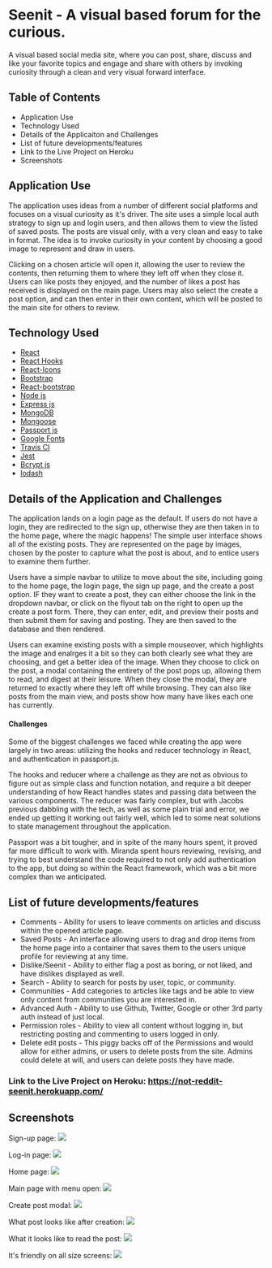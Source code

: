 
# Seenit - A visual based forum for the curious.
A visual based social media site, where you can post, share, discuss and like your favorite topics and engage and share with others by invoking curiosity through a clean and very visual forward interface.

## Table of Contents

* Application Use
* Technology Used
* Details of the Applicaiton and Challenges
* List of future developments/features
* Link to the Live Project on Heroku
* Screenshots

## Application Use
The application uses ideas from a number of different social platforms and focuses on a visual curiosity as it's driver. The site uses a simple local auth strategy to sign up and login users, and then allows them to view the listed of saved posts. The posts are visual only, with a very clean and easy to take in format. The idea is to invoke curiosity in your content by choosing a good image to represent and draw in users. 

Clicking on a chosen article will open it, allowing the user to review the contents, then returning them to where they left off when they close it. Users can like posts they enjoyed, and the number of likes a post has received is displayed on the main page. Users may also select the create a post option, and can then enter in their own content, which will be posted to the main site for others to review. 

## Technology Used

* [React](https://reactjs.org/)
* [React Hooks](https://reactjs.org/docs/hooks-intro.html)
* [React-Icons](https://www.npmjs.com/package/react-icons)
* [Bootstrap](https://getbootstrap.com/)
* [React-bootstrap](https://react-bootstrap.github.io/)
* [Node js](https://nodejs.org/en/)
* [Express js](https://expressjs.com/)
* [MongoDB](https://www.mongodb.com/)
* [Mongoose](https://mongoosejs.com/)
* [Passport js](http://www.passportjs.org/)
* [Google Fonts](https://fonts.google.com/)
* [Travis CI](https://travis-ci.org)
* [Jest](https://jestjs.io/)
* [Bcrypt js](https://www.npmjs.com/package/bcryptjs)
* [lodash](https://lodash.com/)

## Details of the Application and Challenges

The application lands on a login page as the default. If users do not have a login, they are redirected to the sign up, otherwise they are then taken in to the home page, where the magic happens! The simple user interface shows all of the existing posts. They are represented on the page by images, chosen by the poster to capture what the post is about, and to entice users to examine them further. 

Users have a simple navbar to utilize to move about the site, including going to the home page, the login page, the sign up page, and the create a post option. IF they want to create a post, they can either choose the link in the dropdown navbar, or click on the flyout tab on the right to open up the create a post form. There, they can enter, edit, and preview their posts and then submit them for saving and posting. They are then saved to the database and then rendered. 

Users can examine existing posts with a simple mouseover, which highlights the image and enalrges it a bit so they can both clearly see what they are choosing, and get a better idea of the image. When they choose to click on the post, a modal containing the entirety of the post pops up, allowing them to read, and digest at their leisure. When they close the modal, they are returned to exactly where they left off while browsing. They can also like posts from the main view, and posts show how many have likes each one has currently. 

#### Challenges

Some of the biggest challenges we faced while creating the app were largely in two areas: utilizing the hooks and reducer technology in React, and authentication in passport.js. 

The hooks and reducer where a challenge as they are not as obvious to figure out as simple class and function notation, and require a bit deeper understanding of how React handles states and passing data between the various components. The reducer was fairly complex, but with Jacobs previous dabbling with the tech, as well as some plain trial and error, we ended up getting it working out fairly well, which led to some neat solutions to state management throughout the application. 

Passport was a bit tougher, and in spite of the many hours spent, it proved far more difficult to work with. Miranda spent hours reviewing, revising, and trying to best understand the code required to not only add authentication to the app, but doing so within the React framework, which was a bit more complex than we anticipated. 

## List of future developments/features

* Comments - Ability for users to leave comments on articles and discuss within the opened article page.
* Saved Posts - An interface allowing users to drag and drop items from the home page into a container that saves them to the users unique profile for reviewing at any time. 
* Dislike/Seenit - Ability to either flag a post as boring, or not liked, and have dislikes displayed as well. 
* Search - Ability to search for posts by user, topic, or community. 
* Communities - Add categories to articles like tags and be able to view only content from communities you are interested in. 
* Advanced Auth - Ability to use Github, Twitter, Google or other 3rd party auth instead of just local.
* Permission roles - Ability to view all content without logging in, but restricting posting and commenting to users logged in only. 
* Delete edit posts - This piggy backs off of the Permissions and would allow for either admins, or users to delete posts from the site. Admins could delete at will, and users can delete posts they have made. 

### Link to the Live Project on Heroku: https://not-reddit-seenit.herokuapp.com/

## Screenshots

Sign-up page:
![](images/sign-up-page.png)

Log-in page:
![](images/log-in-page.png)

Home page:
![](images/home-page.png)

Main page with menu open:
![](images/main-page-with-menu.png)

Create post modal:
![](images/create-post.png)

What post looks like after creation:
![](images/post-after-creating.png)

What it looks like to read the post:
![](images/reading-post.png)

It's friendly on all size screens:
![](images/media-friendly.png)
